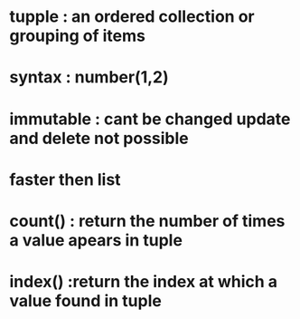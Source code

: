 
# tupple : an ordered collection or grouping of items
 # syntax : number(1,2)
 # immutable : cant be changed update and delete not possible
 # faster then list
  <!-- method  -->
# count() : return the number of times a value apears in tuple
# index() :return the index at which a value found in tuple 
